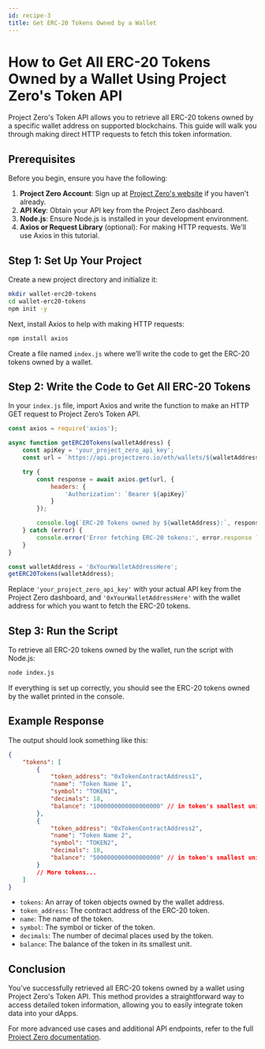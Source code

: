 ```yaml
---
id: recipe-3
title: Get ERC-20 Tokens Owned by a Wallet
---
```


# How to Get All ERC-20 Tokens Owned by a Wallet Using Project Zero's Token API

Project Zero's Token API allows you to retrieve all ERC-20 tokens owned by a specific wallet address on supported blockchains. This guide will walk you through making direct HTTP requests to fetch this token information.

## Prerequisites

Before you begin, ensure you have the following:

1. **Project Zero Account**: Sign up at [Project Zero's website](https://projectzero.io) if you haven't already.
2. **API Key**: Obtain your API key from the Project Zero dashboard.
3. **Node.js**: Ensure Node.js is installed in your development environment.
4. **Axios or Request Library** (optional): For making HTTP requests. We'll use Axios in this tutorial.

## Step 1: Set Up Your Project

Create a new project directory and initialize it:

```bash
mkdir wallet-erc20-tokens
cd wallet-erc20-tokens
npm init -y
```

Next, install Axios to help with making HTTP requests:

```bash
npm install axios
```

Create a file named `index.js` where we’ll write the code to get the ERC-20 tokens owned by a wallet.

## Step 2: Write the Code to Get All ERC-20 Tokens

In your `index.js` file, import Axios and write the function to make an HTTP GET request to Project Zero’s Token API.

```javascript
const axios = require('axios');

async function getERC20Tokens(walletAddress) {
    const apiKey = 'your_project_zero_api_key';
    const url = `https://api.projectzero.io/eth/wallets/${walletAddress}/tokens`;

    try {
        const response = await axios.get(url, {
            headers: {
                'Authorization': `Bearer ${apiKey}`
            }
        });

        console.log(`ERC-20 Tokens owned by ${walletAddress}:`, response.data);
    } catch (error) {
        console.error('Error fetching ERC-20 tokens:', error.response ? error.response.data : error.message);
    }
}

const walletAddress = '0xYourWalletAddressHere';
getERC20Tokens(walletAddress);
```

Replace `'your_project_zero_api_key'` with your actual API key from the Project Zero dashboard, and `'0xYourWalletAddressHere'` with the wallet address for which you want to fetch the ERC-20 tokens.

## Step 3: Run the Script

To retrieve all ERC-20 tokens owned by the wallet, run the script with Node.js:

```bash
node index.js
```

If everything is set up correctly, you should see the ERC-20 tokens owned by the wallet printed in the console.

## Example Response

The output should look something like this:

```json
{
    "tokens": [
        {
            "token_address": "0xTokenContractAddress1",
            "name": "Token Name 1",
            "symbol": "TOKEN1",
            "decimals": 18,
            "balance": "1000000000000000000" // in token's smallest unit
        },
        {
            "token_address": "0xTokenContractAddress2",
            "name": "Token Name 2",
            "symbol": "TOKEN2",
            "decimals": 18,
            "balance": "5000000000000000000" // in token's smallest unit
        }
        // More tokens...
    ]
}
```

- `tokens`: An array of token objects owned by the wallet address.
- `token_address`: The contract address of the ERC-20 token.
- `name`: The name of the token.
- `symbol`: The symbol or ticker of the token.
- `decimals`: The number of decimal places used by the token.
- `balance`: The balance of the token in its smallest unit.

## Conclusion

You’ve successfully retrieved all ERC-20 tokens owned by a wallet using Project Zero's Token API. This method provides a straightforward way to access detailed token information, allowing you to easily integrate token data into your dApps.

For more advanced use cases and additional API endpoints, refer to the full [Project Zero documentation](#).
